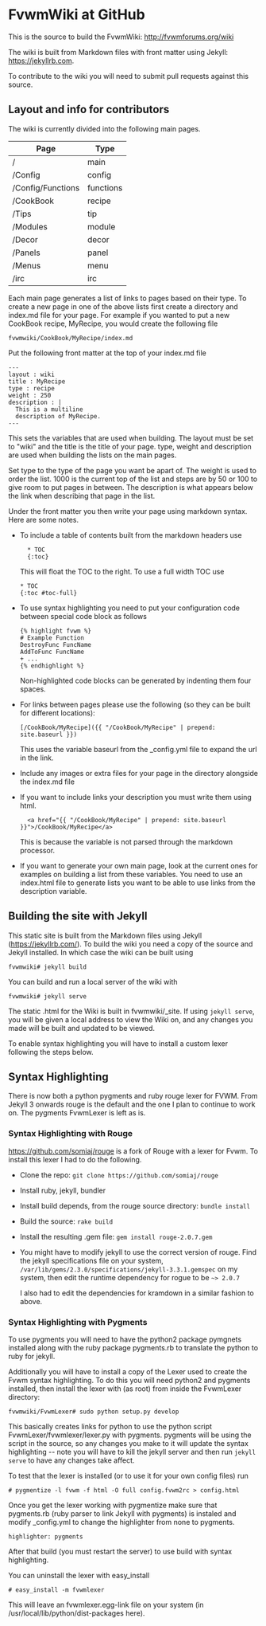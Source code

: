 # FvwmWiki at GitHub

This is the source to build the FvwmWiki: <http://fvwmforums.org/wiki>

The wiki is built from Markdown files with front matter using Jekyll:
<https://jekyllrb.com>.

To contribute to the wiki you will need to submit pull requests against
this source.

## Layout and info for contributors

The wiki is currently divided into the following main pages.

| Page | Type |
|------|------|
| / | main |
| /Config | config |
| /Config/Functions | functions |
| /CookBook | recipe |
| /Tips | tip |
| /Modules | module |
| /Decor | decor |
| /Panels | panel |
| /Menus | menu |
| /irc | irc |

Each main page generates a list of links to pages based on their type. To create
a new page in one of the above lists first create a directory and index.md
file for your page. For example if you wanted to put a new CookBook recipe,
MyRecipe, you would create the following file

    fvwmwiki/CookBook/MyRecipe/index.md

Put the following front matter at the top of your index.md file

    ---
    layout : wiki
    title : MyRecipe
    type : recipe
    weight : 250
    description : |
      This is a multiline
      description of MyRecipe.
    ---

This sets the variables that are used when building. The layout must
be set to "wiki" and the title is the title of your page. type, weight and
description are used when building the lists on the main pages.

Set type to the type of the page you want be apart of. The weight is used
to order the list. 1000 is the current top of the list and steps are by 50
or 100 to give room to put pages in between. The description is what appears
below the link when describing that page in the list.

Under the front matter you then write your page using markdown syntax. Here
are some notes.

+ To include a table of contents built from the markdown headers use

        * TOC
        {:toc}

  This will float the TOC to the right. To use a full width TOC use

      * TOC
      {:toc #toc-full}  

+ To use syntax highlighting you need to put your configuration code between
  special code block as follows

      {% highlight fvwm %}
      # Example Function
      DestroyFunc FuncName
      AddToFunc FuncName
      + ...
      {% endhighlight %}

  Non-highlighted code blocks can be generated by indenting them four spaces.

+ For links between pages please use the following (so they can be built for
  different locations):

      [/CookBook/MyRecipe]({{ "/CookBook/MyRecipe" | prepend: site.baseurl }})

  This uses the variable baseurl from the \_config.yml file to expand the url
  in the link.

+ Include any images or extra files for your page in the directory alongside the
  index.md file

+ If you want to include links your description you must write them using html.

        <a href="{{ "/CookBook/MyRecipe" | prepend: site.baseurl }}">/CookBook/MyRecipe</a>

  This is because the variable is not parsed through the markdown processor.

+ If you want to generate your own main page, look at the current ones for examples
  on building a list from these variables. You need to use an index.html file to
  generate lists you want to be able to use links from the description variable.

## Building the site with Jekyll

This static site is built from the Markdown files using Jekyll
(<https://jekyllrb.com/>). To build the wiki you need a copy of
the source and Jekyll installed. In which case the wiki can be
built using

    fvwmwiki# jekyll build

You can build and run a local server of the wiki with

    fvwmwiki# jekyll serve

The static .html for the Wiki is built in fvwmwiki/\_site. If using
`jekyll serve`, you will be given a local address to view the Wiki
on, and any changes you made will be built and updated to be viewed.

To enable syntax highlighting you will have to install a custom lexer
following the steps below.

## Syntax Highlighting

There is now both a python pygments and ruby rouge lexer for FVWM.
From Jekyll 3 onwards rouge is the default and the one I plan to
continue to work on. The pygments FvwmLexer is left as is.

### Syntax Highlighting with Rouge

<https://github.com/somiaj/rouge> is a fork of Rouge with a lexer
for Fvwm. To install this lexer I had to do the following.

+ Clone the repo: `git clone https://github.com/somiaj/rouge`
+ Install ruby, jekyll, bundler
+ Install build depends, from the rouge source directory:
  `bundle install`

+ Build the source: `rake build`
+ Install the resulting .gem file: `gem install rouge-2.0.7.gem`
+ You might have to modify jekyll to use the correct version of rouge.
  Find the jekyll specifications file on your system,
  `/var/lib/gems/2.3.0/specifications/jekyll-3.3.1.gemspec` on my system,
  then edit the runtime dependency for rogue to be `~> 2.0.7`

  I also had to edit the dependencies for kramdown in a similar fashion
  to above.

### Syntax Highlighting with Pygments

To use pygments you will need to have the python2
package pymgnets installed along with the ruby package pygments.rb to
translate the python to ruby for jekyll.

Additionally you will have to install a copy of the Lexer used to create
the Fvwm syntax highlighting. To do this you will need python2 and pygments
installed, then install the lexer with (as root) from inside the FvwmLexer
directory:

    fvwmwiki/FvwmLexer# sudo python setup.py develop

This basically creates links for python to use the python script
FvwmLexer/fvwmlexer/lexer.py with pygments. pygments will be using
the script in the source, so any changes you make to it will update the
syntax highlighting -- note you will have to kill the jekyll server
and then run `jekyll serve` to have any changes take affect.

To test that the lexer is installed (or to use it for your own config
files) run

    # pygmentize -l fvwm -f html -O full config.fvwm2rc > config.html

Once you get the lexer working with pygmentize make sure that pygments.rb
(ruby parser to link Jekyll with pygments) is instaled and modify
\_config.yml to change the highlighter from none to pygments.

    highlighter: pygments

After that build (you must restart the server) to use build with syntax
highlighting.

You can uninstall the lexer with easy_install

    # easy_install -m fvwmlexer

This will leave an fvwmlexer.egg-link file on your system
(in /usr/local/lib/python/dist-packages here).

